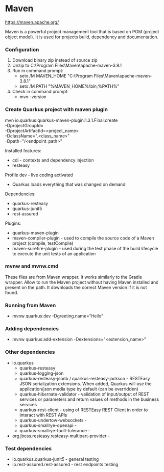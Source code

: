 # Maven
https://maven.apache.org/

Maven is a powerful project management tool that is based on POM (project object model). 
It is used for projects build, dependency and documentation.

### Configuration
1. Download binary zip instead of source zip
1. Unzip to C:\Program Files\Maven\apache-maven-3.8.1
1. Run in command prompt:
    * setx /M MAVEN_HOME "C:\Program Files\Maven\apache-maven-3.8.1"
    * setx /M PATH "%MAVEN_HOME%\bin;%PATH%"
1. Check in command prompt:
   * mvn -version
   
### Create Quarkus project with maven plugin
mvn io.quarkus:quarkus-maven-plugin:1.3.1.Final:create \
-DprojectGroupId=<package> \
-DprojectArtifactId=<project_name> \
-DclassName="<package>.<class_name>" \
-Dpath="/<endpoint_path>"

Installed features:
- cdi - contexts and dependency injection
- resteasy

Profile dev - live coding activated
- Quarkus loads everything that was changed on demand

Dependencies:
- quarkus-resteasy
- quarkus-junit5
- rest-assured

Plugins:
- quarkus-maven-plugin
- maven-compiler-plugin - used to compile the source code of a Maven project (compile, testCompile)
- maven-surefire-plugin - used during the test phase of the build lifecycle to execute the unit tests of an application

### mvnw and mvnw.cmd
These files are from Maven wrapper. It works similarly to the Gradle wrapper.
Allow to run the Maven project without having Maven installed and present on the path. 
It downloads the correct Maven version if it is not found.

### Running from Maven
- mvnw quarkus:dev -Dgreeting.name="Hello"

### Adding dependencies
- mvnw quarkus:add-extension -Dextensions="<extension_name>"

### Other dependencies
- io.quarkus
  - quarkus-resteasy
  - quarkus-logging-json
  - quarkus-resteasy-jsonb / quarkus-resteasy-jackson - RESTEasy JSON serialization extensions. When added, Quarkus will use the application/json media type by default (can be overridden)
  - quarkus-hibernate-validator - validation of input/output of REST services or parameters and return values of methods in the business services
  - quarkus-rest-client - using of RESTEasy REST Client in order to interact with REST APIs
  - quarkus-undertow-websockets - 
  - quarkus-smallrye-openapi - 
  - quarkus-smallrye-fault-tolerance - 
- org.jboss.resteasy.resteasy-multipart-provider -

### Test dependencies
- io.quarkus.quarkus-junit5 - general testing
- io.rest-assured.rest-assured - rest endpoints testing



